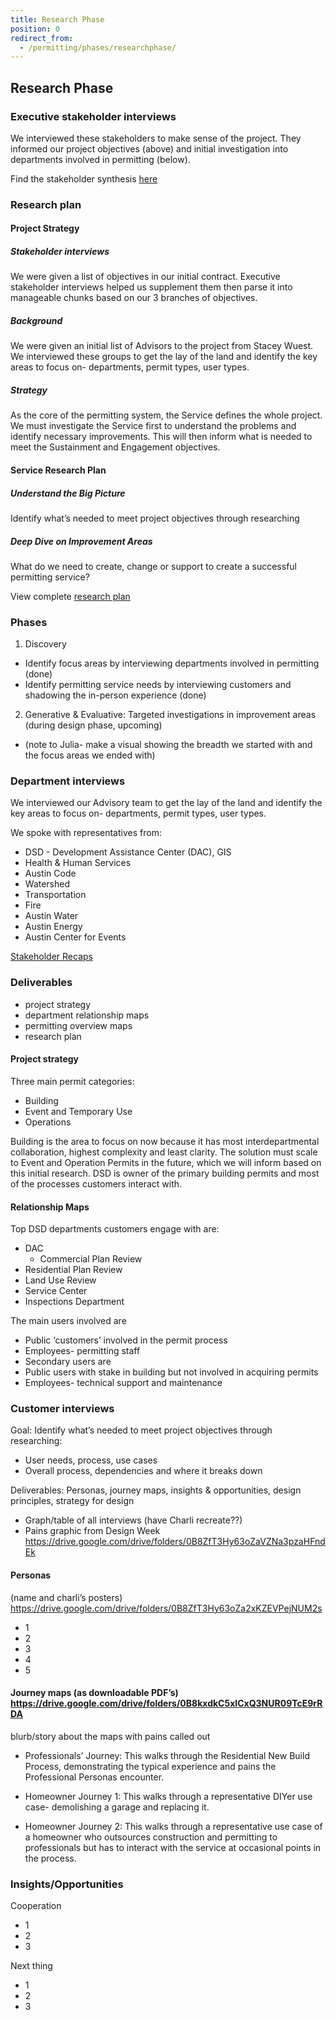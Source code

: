 ```yaml
---
title: Research Phase
position: 0
redirect_from:
  - /permitting/phases/researchphase/
---
```


## Research Phase

### Executive stakeholder interviews

We interviewed these stakeholders to make sense of the project. They informed our project objectives (above) and initial investigation into departments involved in permitting (below).

Find the stakeholder synthesis [here](https://airtable.com/shrOVOOzKUpJkasAg)

### Research plan

#### Project Strategy

##### Stakeholder interviews
We were given a list of objectives in our initial contract. Executive stakeholder interviews helped us supplement them then parse it into manageable chunks based on our 3 branches of objectives.

##### Background
We were given an initial list of Advisors to the project from Stacey Wuest. We interviewed these groups to get the lay of the land and identify the key areas to focus on- departments, permit types, user types.

##### Strategy

As the core of the permitting system, the Service defines the whole project. We must  investigate the Service first to understand the problems and identify necessary improvements.  This will then inform what is needed to meet the Sustainment and Engagement objectives.

#### Service Research Plan

##### Understand the Big Picture

Identify what’s needed to meet project objectives through researching

##### Deep Dive on Improvement Areas

What do we need to create, change or support to create a successful permitting service?

View complete [research plan](https://docs.google.com/document/d/1EoEb5Z4G6tDm1_JLSaCS6dVEp-9MCHXpJ8LDxF-LW6w/edit?usp=sharing)

### Phases

1. Discovery
  * Identify focus areas by interviewing departments involved in permitting (done)
  * Identify permitting service needs by interviewing customers and shadowing the in-person experience (done)
2. Generative & Evaluative: Targeted investigations in improvement areas (during design phase, upcoming)
  * (note to Julia- make a visual showing the breadth we started with and the focus areas we ended with)

### Department interviews
We interviewed our Advisory team to get the lay of the land and identify the key areas to focus on- departments, permit types, user types.

We spoke with representatives from:

* DSD - Development Assistance Center (DAC), GIS
* Health & Human Services
* Austin Code
* Watershed
* Transportation
* Fire
* Austin Water
* Austin Energy
* Austin Center for Events

[Stakeholder Recaps](https://docs.google.com/document/d/1EN1a7-77ZtoX4DZq-0cDCN3GyAqQ0DZ2QgEzZQqq1cE/edit)

### Deliverables
* project strategy
* department relationship maps
* permitting overview maps
* research plan


#### Project strategy

Three main permit categories:

*	Building
* Event and Temporary Use
* Operations

Building is the area to focus on now because it has most interdepartmental collaboration, highest complexity and least clarity. The solution must scale to Event and Operation Permits in the future, which we will inform based on this initial research. DSD is owner of the primary building permits and most of the processes customers interact with.

#### Relationship Maps

Top DSD departments customers engage with are:

  *	DAC
	* Commercial Plan Review
  * Residential Plan Review
  * Land Use Review
  * Service Center
  * Inspections Department

The main users involved are

  * Public ‘customers’ involved in the permit process
  *	Employees- permitting staff
  *	Secondary users are
  *	Public users with stake in building but not involved in acquiring permits
  *	Employees- technical support and maintenance


### Customer interviews

Goal: Identify what’s needed to meet project objectives through researching:

* User needs, process, use cases
* Overall process, dependencies and where it breaks down

Deliverables: Personas, journey maps, insights & opportunities, design principles, strategy for design

* Graph/table of all interviews (have Charli recreate??)
* Pains graphic from Design Week https://drive.google.com/drive/folders/0B8ZfT3Hy63oZaVZNa3pzaHFndEk

#### Personas

(name and charli’s posters) https://drive.google.com/drive/folders/0B8ZfT3Hy63oZa2xKZEVPejNUM2s

* 1
* 2
* 3
* 4
* 5

#### Journey maps (as downloadable PDF’s) https://drive.google.com/drive/folders/0B8kxdkC5xICxQ3NUR09TcE9rRDA
blurb/story about the maps with pains called out

* Professionals’ Journey: This walks through the Residential New Build Process, demonstrating the typical experience and pains the Professional Personas encounter.

*	Homeowner Journey 1: This walks through a representative DIYer use case- demolishing a garage and replacing it.

*	Homeowner Journey 2: This walks through a representative use case of a homeowner who outsources construction and permitting to professionals but has to interact with the service at occasional points in the process.

### Insights/Opportunities

Cooperation

* 1
* 2
* 3

Next thing

* 1
* 2
* 3
